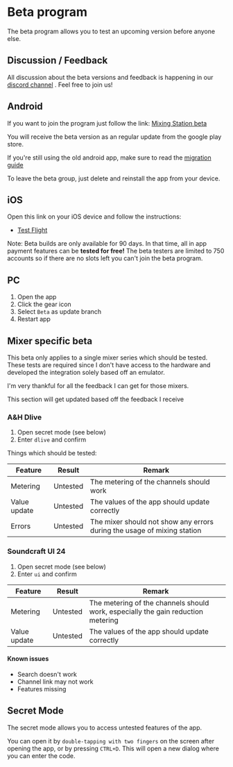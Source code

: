 # Beta program

The beta program allows you to test an upcoming version before anyone else.

## Discussion / Feedback

All discussion about the beta versions and feedback is happening in our [discord channel](https://discord.gg/d8bJPg6kZm)
. Feel free to join us!

## Android

If you want to join the program just follow the
link: [Mixing Station beta](https://play.google.com/apps/testing/org.devcore.mixingstation )

You will receive the beta version as an regular update from the google play store.

If you're still using the old android app, make sure to read the [migration guide](../platforms/android/#migration)

To leave the beta group, just delete and reinstall the app from your device.

## iOS

Open this link on your iOS device and follow the instructions:

- [Test Flight](https://testflight.apple.com/join/lsd9mugy)

Note: Beta builds are only available for 90 days. In that time, all in app payment features can be **tested for free!**
The beta testers are limited to 750 accounts so if there are no slots left you can't join the beta program.

## PC

1. Open the app
2. Click the gear icon
3. Select `Beta` as update branch
4. Restart app

## Mixer specific beta

This beta only applies to a single mixer series which should be tested.
These tests are required since I don't have access to the hardware and developed the
integration solely based off an emulator.

I'm very thankful for all the feedback I can get for those mixers.

This section will get updated based off the feedback I receive

### A&H Dlive

1. Open secret mode (see below)
2. Enter `dlive` and confirm

Things which should be tested:

| Feature      | Result   | Remark                                                                  |
|--------------|----------|-------------------------------------------------------------------------|
| Metering     | Untested | The metering of the channels should work                                |
| Value update | Untested | The values of the app should update correctly                           | 
| Errors       | Untested | The mixer should not show any errors during the usage of mixing station |

### Soundcraft UI 24

1. Open secret mode (see below)
2. Enter `ui` and confirm

| Feature      | Result   | Remark                                                                           |
|--------------|----------|----------------------------------------------------------------------------------|
| Metering     | Untested | The metering of the channels should work, especially the gain reduction metering |
| Value update | Untested | The values of the app should update correctly                                    | 

#### Known issues

- Search doesn't work
- Channel link may not work
- Features missing

## Secret Mode
The secret mode allows you to access untested features of the app.

You can open it by `double-tapping with two fingers` on the screen after opening the app,
or by pressing `CTRL+D`.
This will open a new dialog where you can enter the code.